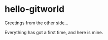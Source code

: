 # hello-gitworld
Greetings from the other side...

Everything has got a first time, and here is mine.
